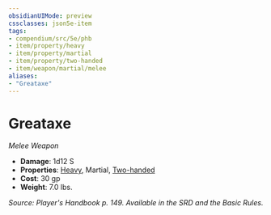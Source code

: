 ```yaml
---
obsidianUIMode: preview
cssclasses: json5e-item
tags:
- compendium/src/5e/phb
- item/property/heavy
- item/property/martial
- item/property/two-handed
- item/weapon/martial/melee
aliases: 
- "Greataxe"
---
```

# Greataxe
*Melee Weapon*  

- **Damage**: 1d12 S
- **Properties**: [Heavy](/Systems/5e/rules/item-properties.md#Heavy), Martial, [Two-handed](/Systems/5e/rules/item-properties.md#Two-handed)
- **Cost**: 30 gp
- **Weight**: 7.0 lbs.

*Source: Player's Handbook p. 149. Available in the SRD and the Basic Rules.*